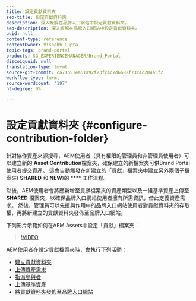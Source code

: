 ```yaml
---
title: 設定貢獻資料夾
seo-title: 設定貢獻資料夾
description: 深入瞭解在品牌入口網站中設定貢獻資料夾。
seo-description: 深入瞭解在品牌入口網站中設定貢獻資料夾。
uuid: null
content-type: reference
contentOwner: Vishabh Gupta
topic-tags: brand-portal
products: SG_EXPERIENCEMANAGER/Brand_Portal
discoiquuid: null
translation-type: tm+mt
source-git-commit: ca71b51ea51a92f23fc4c7d6682f73c4c204a5f2
workflow-type: tm+mt
source-wordcount: '197'
ht-degree: 0%

---
```



# 設定貢獻資料夾 {#configure-contribution-folder}

針對協作資產來源搜尋，AEM使用者（具有權限的管理員和非管理員使用者）可以建立新的 **Asset Contribution**&#x200B;檔案夾，確保建立的新檔案夾可供Brand Portal使用者提交資產。  這會自動觸發在新建立的「貢獻」檔案夾中建立另外兩個子檔案夾( **SHARED** 和 **NEW**)的 **** 工作流程。

然後，AEM使用者會將應新增至貢獻檔案夾的資產類型以及一組基準資產上傳至 **SHARED** 檔案夾，以確保品牌入口網站使用者擁有所需資訊，借此定義資產需求。 然後，管理員可以先授與作用中的品牌入口網站使用者對貢獻資料夾的存取權，再將新建立的貢獻資料夾發佈至品牌入口網站。

下列影片示範如何在AEM Assets中設定「貢獻」檔案夾：

>[!VIDEO](https://video.tv.adobe.com/v/30547)

AEM使用者在設定貢獻檔案夾時，會執行下列活動：

* [建立貢獻資料夾](brand-portal-create-contribution-folder.md)
* [上傳資產需求](brand-portal-configure-contribution-folder-properties.md)
* [指派參與者](brand-portal-configure-contribution-folder-properties.md)
* [上傳基準資產](brand-portal-upload-baseline-assets.md)
* [將貢獻資料夾發佈至品牌入口網站](brand-portal-publish-contribution-folder-to-brand-portal.md)

